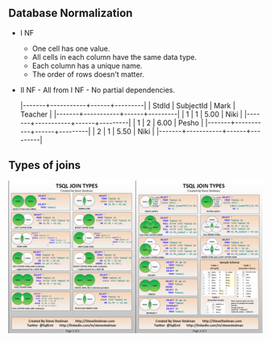 ## Database Normalization

  - I NF
    - One cell has one value.
    - All cells in each column have the same data type.
    - Each column has a unique name.
    - The order of rows doesn't matter.
   - II NF
    - All from I NF
    - No partial dependencies.
    
    
        |-------+-----------+------+---------|
	| StdId	| SubjectId | Mark | Teacher |
	|-------+-----------+------+---------|
	|   1   |     1     | 5.00 |  Niki   |
	|-------+-----------+------+---------|
	|   1  	|     2     | 6.00 |  Pesho  |
	|-------+-----------+------+---------|
	|   2   |     1     | 5.50 |  Niki   |
	|-------+-----------+------+---------|

## Types of joins

![Types of Joins](T-SQL%20Joins.png "Types of Joins")
